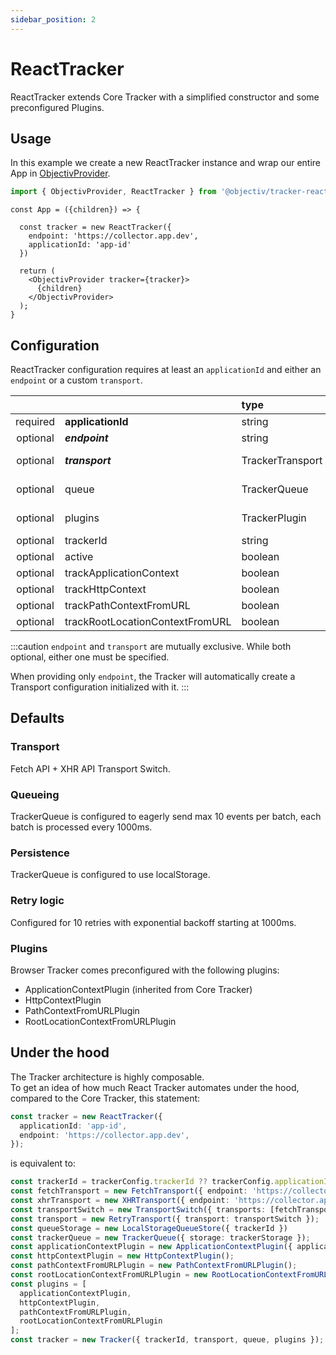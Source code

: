 ```yaml
---
sidebar_position: 2
---
```


# ReactTracker

ReactTracker extends Core Tracker with a simplified constructor and some preconfigured Plugins.

## Usage
In this example we create a new ReactTracker instance and wrap our entire App in [ObjectivProvider](/tracking/react/api-reference/common/providers/ObjectivProvider.md).

```ts
import { ObjectivProvider, ReactTracker } from '@objectiv/tracker-react';
```

```tsx
const App = ({children}) => {

  const tracker = new ReactTracker({
    endpoint: 'https://collector.app.dev',
    applicationId: 'app-id'
  })

  return (
    <ObjectivProvider tracker={tracker}>
      {children}
    </ObjectivProvider>
  );
}
```

## Configuration
ReactTracker configuration requires at least an `applicationId` and either an `endpoint` or a custom `transport`.

|          |                                 | type             | default value                                                                                                                            |
|:--------:|:--------------------------------|:-----------------|:-----------------------------------------------------------------------------------------------------------------------------------------|
| required | **applicationId**               | string           |                                                                                                                                          |
| optional | **_endpoint_**                  | string           |                                                                                                                                          |
| optional | **_transport_**                 | TrackerTransport | The result of [makeReactTrackerDefaultTransport](/tracking/react/api-reference/common/factories/makeReactTrackerDefaultTransport.md)     |
| optional | queue                           | TrackerQueue     | The result of [makeReactTrackerDefaultQueue](/tracking/react/api-reference/common/factories/makeReactTrackerDefaultQueue.md)             |
| optional | plugins                         | TrackerPlugin    | The result of [makeReactTrackerDefaultPluginsList](/tracking/react/api-reference/common/factories/makeReactTrackerDefaultPluginsList.md) |
| optional | trackerId                       | string           | Same value as `applicationId`                                                                                                            |
| optional | active                          | boolean          | `true`                                                                                                                                   |
| optional | trackApplicationContext         | boolean          | `true`                                                                                                                                   |
| optional | trackHttpContext                | boolean          | `true`                                                                                                                                   |
| optional | trackPathContextFromURL         | boolean          | `true`                                                                                                                                   |
| optional | trackRootLocationContextFromURL | boolean          | `true`                                                                                                                                   |

:::caution
`endpoint` and `transport` are mutually exclusive. While both optional, either one must be specified.

When providing only `endpoint`, the Tracker will automatically create a Transport configuration initialized with it.
:::

## Defaults 

### Transport
Fetch API + XHR API Transport Switch.

### Queueing
TrackerQueue is configured to eagerly send max 10 events per batch, each batch is processed every 1000ms.  

### Persistence
TrackerQueue is configured to use localStorage.

### Retry logic
Configured for 10 retries with exponential backoff starting at 1000ms.

### Plugins
Browser Tracker comes preconfigured with the following plugins:
- ApplicationContextPlugin (inherited from Core Tracker)
- HttpContextPlugin
- PathContextFromURLPlugin
- RootLocationContextFromURLPlugin

## Under the hood
The Tracker architecture is highly composable.  
To get an idea of how much React Tracker automates under the hood, compared to the Core Tracker, this statement:

```typescript
const tracker = new ReactTracker({ 
  applicationId: 'app-id', 
  endpoint: 'https://collector.app.dev',
});
``` 

is equivalent to:

```typescript
const trackerId = trackerConfig.trackerId ?? trackerConfig.applicationId;
const fetchTransport = new FetchTransport({ endpoint: 'https://collector.app.dev' });
const xhrTransport = new XHRTransport({ endpoint: 'https://collector.app.dev' });
const transportSwitch = new TransportSwitch({ transports: [fetchTransport, xhrTransport] });
const transport = new RetryTransport({ transport: transportSwitch });
const queueStorage = new LocalStorageQueueStore({ trackerId })
const trackerQueue = new TrackerQueue({ storage: trackerStorage });
const applicationContextPlugin = new ApplicationContextPlugin({ applicationId: 'app-id' });
const httpContextPlugin = new HttpContextPlugin();
const pathContextFromURLPlugin = new PathContextFromURLPlugin();
const rootLocationContextFromURLPlugin = new RootLocationContextFromURLPlugin();
const plugins = [
  applicationContextPlugin,
  httpContextPlugin,
  pathContextFromURLPlugin,
  rootLocationContextFromURLPlugin
];
const tracker = new Tracker({ trackerId, transport, queue, plugins });

```

